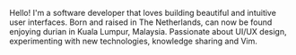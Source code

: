 Hello! I'm a software developer that loves building beautiful and intuitive user interfaces. Born and raised in The Netherlands, can now be found enjoying durian in Kuala Lumpur, Malaysia. Passionate about UI/UX design, experimenting with new technologies, knowledge sharing and Vim.

